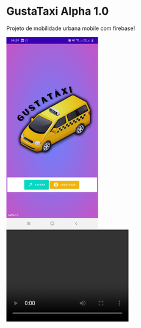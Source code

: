 <h1> GustaTaxi Alpha 1.0 </h1>
<p> Projeto de mobilidade urbana mobile com firebase! </p>

<img width="240" height="500" src="https://github.com/gustavodias24/GustaTaxi/blob/master/app/src/main/java/benicio/ufpa/gustauber/resources/print.jpeg" alt="print do app" />


<video width="320" height="240" controls>
  <source src="https://github.com/gustavodias24/GustaTaxi/blob/master/app/src/main/java/benicio/ufpa/gustauber/resources/videoAplhaGustaTaxi.mp4" type="video/mp4">
  Desculpe, mas seu navegador não suporta o elemento de vídeo.
</video>







